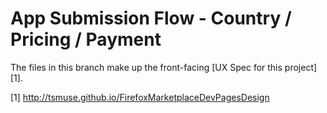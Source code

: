 App Submission Flow - Country / Pricing / Payment
=================================================

The files in this branch make up the front-facing [UX Spec for this project][1].

[1] http://tsmuse.github.io/FirefoxMarketplaceDevPagesDesign